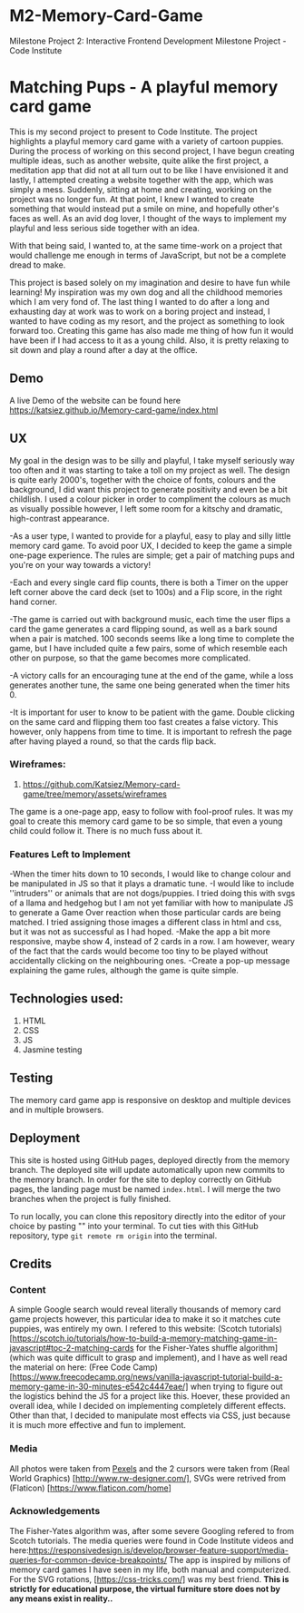 # M2-Memory-Card-Game
Milestone Project 2: Interactive Frontend Development Milestone Project - Code Institute
# Matching Pups - A playful memory card game

This is my second project to present to Code Institute. The project highlights a playful memory card game with a variety of cartoon puppies. During the process of working on this second project, I have begun creating multiple ideas, such as another website, quite alike the first project, a meditation app that did not at all turn out to be like I have envisioned it and lastly, I attempted creating a website together with the app, which was simply a mess. Suddenly, sitting at home and creating, working on the project was no longer fun. At that point, I knew I wanted to create something that would instead put a smile on mine, and hopefully other's faces as well. As an avid dog lover, I thought of the ways to implement my playful and less serious side together with an idea.

With that being said, I wanted to, at the same time-work on a project that would challenge me enough in terms of JavaScript, but not be a complete dread to make. 

This project is based solely on my imagination and desire to have fun while learning! My inspiration was my own dog and all the childhood memories which I am very fond of. The last thing I wanted to do after a long and exhausting day at work was to work on a boring project and instead, I wanted to have coding as my resort, and the project as something to look forward too. Creating this game has also made me thing of how fun it would have been if I had access to it as a young child. Also, it is pretty relaxing to sit down and play a round after a day at the office.


## Demo
A live Demo of the website can be found here https://katsiez.github.io/Memory-card-game/index.html 

## UX
My goal in the design was to be silly and playful, I take myself seriously way too often and it was starting to take a toll on my project as well. The design is quite early 2000's, together with the choice of fonts, colours and the background, I did want this project to generate positivity and even be a bit childlish. I used a colour picker in order to compliment the colours as much as visually possible however, I left some room for a kitschy and dramatic, high-contrast appearance.

-As a user type, I wanted to provide for a playful, easy to play and silly little memory card game. To avoid poor UX, I decided to keep the game a simple one-page experience. The rules are simple; get a pair of matching pups and you're on your way towards a victory!

-Each and every single card flip counts, there is both a Timer on the upper left corner above the card deck (set to 100s) and a Flip score, in the right hand corner. 

-The game is carried out with background music, each time the user flips a card the game generates a card flipping sound, as well as a bark sound when a pair is matched. 100 seconds seems like a long time to complete the game, but I have included quite a few pairs, some of which resemble each other on purpose, so that the game becomes more complicated.

-A victory calls for an encouraging tune at the end of the game, while a loss generates another tune, the same one being generated when the timer hits 0.

-It is important for user to know to be patient with the game. Double clicking on the same card and flipping them too fast creates a false victory. This however, only happens from time to time. It is important to refresh the page after having played a round, so that the cards flip back. 

### Wireframes:

1. https://github.com/Katsiez/Memory-card-game/tree/memory/assets/wireframes 

The game is a one-page app, easy to follow with fool-proof rules. It was my goal to create this memory card game to be so simple, that even a young child could follow it. There is no much fuss about it.

### Features Left to Implement

-When the timer hits down to 10 seconds, I would like to change colour and be manipulated in JS so that it plays a dramatic tune.
-I would like to include ''intruders'' or animals that are not dogs/puppies. I tried doing this with svgs of a llama and hedgehog but I am not yet familiar with how to manipulate JS to generate a Game Over reaction when those particular cards are being matched. I tried assigning those images a different class in html and css, but it was not as successful as I had hoped. 
-Make the app a bit more responsive, maybe show 4, instead of 2 cards in a row. I am however, weary of the fact that the cards would become too tiny to be played without accidentally clicking on the neighbouring ones.
-Create a pop-up message explaining the game rules, although the game is quite simple.

## Technologies used:
1. HTML
2. CSS
3. JS
4. Jasmine testing

## Testing
The memory card game app is responsive on desktop and multiple devices and in multiple browsers.


## Deployment
This site is hosted using GitHub pages, deployed directly from the memory branch. The deployed site will update automatically upon new commits to the memory branch. In order for the site to deploy correctly on GitHub pages, the landing page must be named `index.html`. I will merge the two branches when the project is fully finished.

To run locally, you can clone this repository directly into the editor of your choice by pasting "" into your terminal. To cut ties with this GitHub repository, type `git remote rm origin` into the terminal.


## Credits

### Content
A simple Google search would reveal literally thousands of memory card game projects however, this particular idea to make it so it matches cute puppies, was entirely my own. I refered to this website: (Scotch tutorials) [https://scotch.io/tutorials/how-to-build-a-memory-matching-game-in-javascript#toc-2-matching-cards for the Fisher-Yates shuffle algorithm] (which was quite difficult to grasp and implement), and I have as well read the material on here: (Free Code Camp) [https://www.freecodecamp.org/news/vanilla-javascript-tutorial-build-a-memory-game-in-30-minutes-e542c4447eae/] when trying to figure out the logistics behind the JS for a project like this. Hoever, these provided an overall idea, while I decided on implementing completely different effects. Other than that, I decided to manipulate most effects via CSS, just because it is much more effective and fun to implement. 

### Media
All photos were taken from [Pexels](https://www.pexels.com/) and the 2 cursors were taken from (Real World Graphics) [http://www.rw-designer.com/], SVGs were retrived from (Flaticon) [https://www.flaticon.com/home]

### Acknowledgements
The Fisher-Yates algorithm was, after some severe Googling refered to from Scotch tutorials.
The media queries were found in Code Institute videos and here:https://responsivedesign.is/develop/browser-feature-support/media-queries-for-common-device-breakpoints/ 
The app is inspired by milions of memory card games I have seen in my life, both manual and computerized. 
For the SVG rotations, [https://css-tricks.com/] was my best friend. 
**This is strictly for educational purpose, the virtual furniture store does not by any means exist in reality..** 
